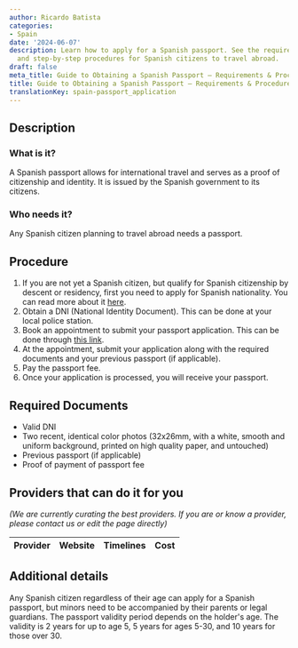 ```yaml
---
author: Ricardo Batista
categories:
- Spain
date: '2024-06-07'
description: Learn how to apply for a Spanish passport. See the required documents
  and step-by-step procedures for Spanish citizens to travel abroad.
draft: false
meta_title: Guide to Obtaining a Spanish Passport – Requirements & Procedure
title: Guide to Obtaining a Spanish Passport – Requirements & Procedure
translationKey: spain-passport_application
---
```


## Description
### What is it?
A Spanish passport allows for international travel and serves as a proof of citizenship and identity. It is issued by the Spanish government to its citizens.

### Who needs it?
Any Spanish citizen planning to travel abroad needs a passport.

## Procedure
1. If you are not yet a Spanish citizen, but qualify for Spanish citizenship by descent or residency, first you need to apply for Spanish nationality. You can read more about it [here](https://www.mjusticia.gob.es/cs/Satellite/Portal/en/ciudadanos/tramites-gestiones-personales/nacionalidad-residencia).
2. Obtain a DNI (National Identity Document). This can be done at your local police station.
3. Book an appointment to submit your passport application. This can be done through [this link](https://www.citapreviadnie.es/citaPreviaDniExp/).
4. At the appointment, submit your application along with the required documents and your previous passport (if applicable).
5. Pay the passport fee.
6. Once your application is processed, you will receive your passport.

## Required Documents
- Valid DNI
- Two recent, identical color photos (32x26mm, with a white, smooth and uniform background, printed on high quality paper, and untouched)
- Previous passport (if applicable)
- Proof of payment of passport fee 

## Providers that can do it for you

_(We are currently curating the best providers. If you are or know a provider, please contact us or edit the page directly)_

| Provider        |     Website     |     Timelines    |       Cost      |
| --------------- | --------------- |  :-------------: | :-------------: |

## Additional details
Any Spanish citizen regardless of their age can apply for a Spanish passport, but minors need to be accompanied by their parents or legal guardians. The passport validity period depends on the holder's age. The validity is 2 years for up to age 5, 5 years for ages 5-30, and 10 years for those over 30.